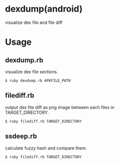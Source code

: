 dexdump(android)
=======

visualize dex file and file diff

# Usage

## dexdump.rb
visualize dex file sections.

    $ ruby dexdump.rb APKFILE_PATH


## filediff.rb
output dex file diff as png image between each files in TARGET_DIRECTORY.

    $ ruby filediff.rb TARGET_DIRECTORY

## ssdeep.rb
calculate fuzzy hash and compare them.

    $ ruby filediff.rb TARGET_DIRECTORY
